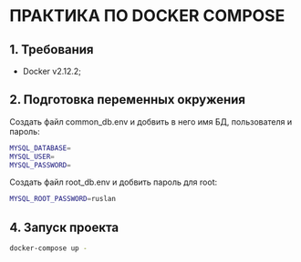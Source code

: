 # ПРАКТИКА ПО DOCKER COMPOSE

## 1. Требования
- Docker v2.12.2;

## 2. Подготовка переменных окружения
Создать файл common_db.env и добвить в него имя БД, пользователя и пароль:
```sh
MYSQL_DATABASE=
MYSQL_USER=
MYSQL_PASSWORD=
```

Создать файл root_db.env и добвить пароль для root:
```sh
MYSQL_ROOT_PASSWORD=ruslan
```
## 4. Запуск проекта
```bash
docker-compose up -
```